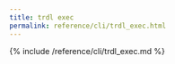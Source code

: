 ```yaml
---
title: trdl exec
permalink: reference/cli/trdl_exec.html
---
```


{% include /reference/cli/trdl_exec.md %}
